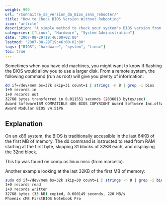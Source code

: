```yaml
---
weight: 999
url: "/Connaitre_sa_version_du_Bios_sans_rebooter/"
title: "How to Check BIOS Version Without Rebooting"
icon: "article"
description: "A simple method to check your system's BIOS version from Linux without having to reboot"
categories: ["Linux", "Hardware", "System Administration"] 
date: "2007-08-29T19:46:00+02:00"
lastmod: "2007-08-29T19:46:00+02:00"
tags: ["BIOS", "hardware", "system", "Linux"]
toc: true
---
```


Sometimes when you have old machines, you might want to know if flashing the BIOS would allow you to use a larger disk. From a remote system, the following command (run as root) will give you plenty of information:

```bash
dd if=/dev/mem bs=32k skip=31 count=1 | strings -n 8 | grep -i bios
1+0 records in
1+0 records out
32768 bytes transferred in 0.011551 seconds (2836813 bytes/sec)
Award SoftwareIBM COMPATIBLE 486 BIOS COPYRIGHT Award Software Inc.oftware Inc. Aw
Award Modular BIOS v4.51PG
```

## Explanation

On an x86 system, the BIOS is traditionally accessible in the last 64KB of the first MB of memory. The dd command is instructed to read from RAM starting at the first byte, skipping 31 blocks of 32KB each, and displaying the 32nd block.

This tip was found on comp.os.linux.misc (from marcello).

Another example looking at the last 32KB of the first MB of memory:

```bash
sudo dd if=/dev/mem bs=32k skip=30 count=1 | strings -n 8 | grep -i bios
1+0 records read
1+0 records written
32768 bytes (33 kB) copied, 0.000149 seconds, 220 MB/s
Phoenix cME FirstBIOS Notebook Pro
```
